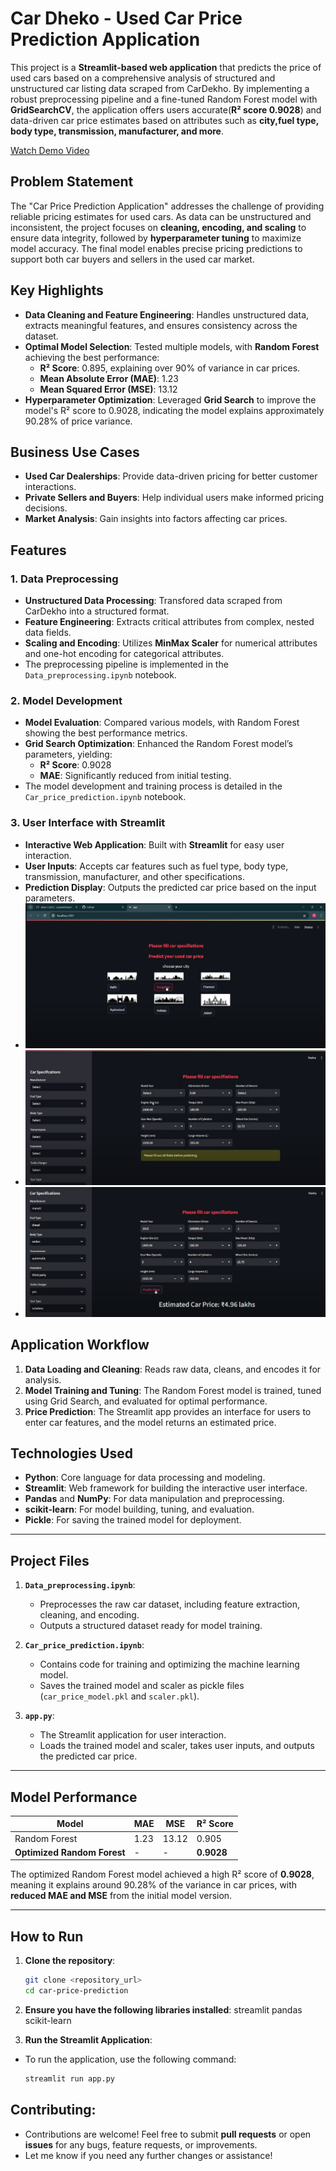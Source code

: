 # Car Dheko - Used Car Price Prediction Application

This project is a **Streamlit-based web application** that predicts the price of used cars based on a comprehensive analysis of structured and unstructured car listing data scraped from CarDekho. By implementing a robust preprocessing pipeline and a fine-tuned Random Forest model with **GridSearchCV**, the application offers users accurate(**R² score 0.9028**) and data-driven car price estimates based on attributes such as **city,fuel type, body type, transmission, manufacturer, and more**.

[Watch Demo Video](https://www.youtube.com/watch?v=W-DZWO-53uU)

## Problem Statement

The "Car Price Prediction Application" addresses the challenge of providing reliable pricing estimates for used cars. As data can be unstructured and inconsistent, the project focuses on **cleaning, encoding, and scaling** to ensure data integrity, followed by **hyperparameter tuning** to maximize model accuracy. The final model enables precise pricing predictions to support both car buyers and sellers in the used car market.

## Key Highlights

- **Data Cleaning and Feature Engineering**: Handles unstructured data, extracts meaningful features, and ensures consistency across the dataset.
- **Optimal Model Selection**: Tested multiple models, with **Random Forest** achieving the best performance:
  - **R² Score**: 0.895, explaining over 90% of variance in car prices.
  - **Mean Absolute Error (MAE)**: 1.23
  - **Mean Squared Error (MSE)**: 13.12
- **Hyperparameter Optimization**: Leveraged **Grid Search** to improve the model's R² score to 0.9028, indicating the model explains approximately 90.28% of price variance.

## Business Use Cases

- **Used Car Dealerships**: Provide data-driven pricing for better customer interactions.
- **Private Sellers and Buyers**: Help individual users make informed pricing decisions.
- **Market Analysis**: Gain insights into factors affecting car prices.

## Features

### 1. **Data Preprocessing**
   - **Unstructured Data Processing**: Transfored data scraped from CarDekho into a structured format.
   - **Feature Engineering**: Extracts critical attributes from complex, nested data fields.
   - **Scaling and Encoding**: Utilizes **MinMax Scaler** for numerical attributes and one-hot encoding for categorical attributes.
   - The preprocessing pipeline is implemented in the `Data_preprocessing.ipynb` notebook.

### 2. **Model Development**
   - **Model Evaluation**: Compared various models, with Random Forest showing the best performance metrics.
   - **Grid Search Optimization**: Enhanced the Random Forest model’s parameters, yielding:
     - **R² Score**: 0.9028
     - **MAE**: Significantly reduced from initial testing.
   - The model development and training process is detailed in the `Car_price_prediction.ipynb` notebook.

### 3. **User Interface with Streamlit**
   - **Interactive Web Application**: Built with **Streamlit** for easy user interaction.
   - **User Inputs**: Accepts car features such as fuel type, body type, transmission, manufacturer, and other specifications.
   - **Prediction Display**: Outputs the predicted car price based on the input parameters.
- ![Home Screen](Images/Home_Screen.png)
- ![Filters Screen](Images/Filters_Screen.png)
- ![Results Screen](Images/Results_Screen.png)
## Application Workflow

1. **Data Loading and Cleaning**: Reads raw data, cleans, and encodes it for analysis.
2. **Model Training and Tuning**: The Random Forest model is trained, tuned using Grid Search, and evaluated for optimal performance.
3. **Price Prediction**: The Streamlit app provides an interface for users to enter car features, and the model returns an estimated price.

## Technologies Used

- **Python**: Core language for data processing and modeling.
- **Streamlit**: Web framework for building the interactive user interface.
- **Pandas** and **NumPy**: For data manipulation and preprocessing.
- **scikit-learn**: For model building, tuning, and evaluation.
- **Pickle**: For saving the trained model for deployment.

---

## Project Files

1. **`Data_preprocessing.ipynb`**:
   - Preprocesses the raw car dataset, including feature extraction, cleaning, and encoding.
   - Outputs a structured dataset ready for model training.

2. **`Car_price_prediction.ipynb`**:
   - Contains code for training and optimizing the machine learning model.
   - Saves the trained model and scaler as pickle files (`car_price_model.pkl` and `scaler.pkl`).

3. **`app.py`**:
   - The Streamlit application for user interaction.
   - Loads the trained model and scaler, takes user inputs, and outputs the predicted car price.

---

## Model Performance

| Model           | MAE   | MSE    | R² Score |
|-----------------|-------|--------|----------|
| Random Forest   | 1.23  | 13.12  | 0.905    |
| **Optimized Random Forest** | - | - | **0.9028** |

The optimized Random Forest model achieved a high R² score of **0.9028**, meaning it explains around 90.28% of the variance in car prices, with **reduced MAE and MSE** from the initial model version.

---

## How to Run
1. **Clone the repository**:
   ```bash
   git clone <repository_url>
   cd car-price-prediction

  2. **Ensure you have the following libraries installed**:  streamlit pandas scikit-learn

 3. **Run the Streamlit Application**:
   - To run the application, use the following command:
     ```bash
     streamlit run app.py
     ```
  ## Contributing:

- Contributions are welcome! Feel free to submit **pull requests** or open **issues** for any bugs, feature requests, or improvements.
- Let me know if you need any further changes or assistance!  




